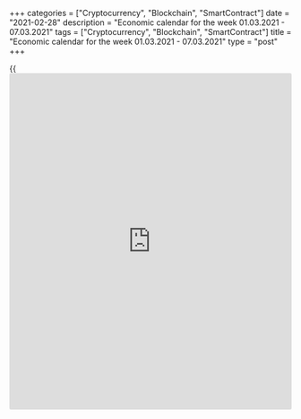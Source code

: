 +++
categories = ["Cryptocurrency", "Blockchain", "SmartContract"]
date = "2021-02-28"
description = "Economic calendar for the week 01.03.2021 - 07.03.2021"
tags = ["Cryptocurrency", "Blockchain", "SmartContract"]
title = "Economic calendar for the week 01.03.2021 - 07.03.2021"
type = "post"
+++

{{<iframe id="large-banner" src="https://www.bounty.group/#slide=8.0" width="100%" height="600" scrolling="no" style="border: 0px solid rgb(216, 221, 230); border-radius: 3px;">}}

2021-02-28

2021-02-28

Economic [calendar](https://www.fintechee.com/web-trader/) for the week 01.03.2021 – 07.03.2021Jana Kane

##  **Review of the main events of the Forex economic [calendar](https://www.fintechee.com/web-trader/) for the
next trading week (01.03.2021 – 07.03.2021)**

 **Trading on key Forex [news](https://www.letsplayfx.com/blog/forex-news-website/): next week we are expecting the publication
of important macro statistics from the US, Germany, Eurozone, Australia,
the results of the meeting of the Central Bank of Australia, as well as
the publication of monthly data from the American labor market.**

American stock indices closed last week with a decline. Despite the
continued optimism and persuasion from the Fed leaders, [investor](https://www.fintechee.com/tutorial-for-forex-trading/investor-mode/)s and
stock indices seem to have decided to take a break before storming new
record levels.

Supported by growing yields on US government bonds, the dollar rose last
week despite extreme volatility caused by Jerome Powell's statements
(the DXY dollar index rose 0.5% over the past week).

The Fed Chairman Jerome Powell said in his speech in Congress that the
central bank would continue to pursue soft policies until significant
progress is made towards meeting its inflation and employment targets.
In his opinion, it may take more than three years to achieve the target
inflation rate of 2%, and during this time the Fed intends to maintain
the parameters of the current monetary [policy](https://www.fintechee.com/policy/).

Powell's statements indicate that he is not worried about rising
government bond yields and heightened inflation expectations, and the
central bank will allow inflation to even exceed the 2% target for a
while before discussing [policy](https://www.fintechee.com/policy/) tightening (annual inflation at the end
of 2020 was 1.3%, staying below the Fed's target for the eighth
consecutive year).

Next week, financial market participants will pay attention to the
publication of important macro statistics from the US, Germany,
Eurozone, and Australia. However, their focus will be on the Australian
central bank meeting, as well as the release on Friday of the monthly US
labor market data, which is crucial (along with inflation and GDP data)
for the Fed in making monetary [policy](https://www.fintechee.com/policy/) decisions.

 **Traders should pay attention to the publication of the following
macro indicators:**

 ***during the coming week, new events may be added to the [calendar](https://www.fintechee.com/web-trader/) and
/ or some scheduled events may be canceled**

 ****GMT time**

###  **Monday, March** **1**

###  **13:00 EUR Harmonized Index of Consumer Prices (HICP) in Germany
(preliminary release)**

This index is published by the EU Statistics Office and is calculated on
the basis of a statistical method agreed between all EU countries. It is
an indicator for assessing inflation used by the Governing Council of
the ECB to assess the level of price stability. A positive result
strengthens the EUR, a negative one weakens it. Preliminary forecast for
February: +1.6% (against +1.6% in January, -0.7% in December and
negative values ​​in the second half of 2020) in annual [terms](https://www.fintechee.com/terms/). If the
data turn out to be better than the forecast, the euro may strengthen in
the short term. The growth of the indicator is a positive factor for the
euro. The data suggests that inflationary pressures are still low in
Germany. The data is worse than the forecast and the previous value will
negatively affect the euro.

###  **15:00 USD Manufacturing PMI from ISM**

ISM Manufacturing PMI is an important indicator of the health of the
American economy as a whole. A result above 50 is seen as positive and
strengthens the USD, one below 50 as negative for the US dollar.
Forecast: 58.9 in February (against 58.7 in January, 60.7 in December).
The index value is above the 50 level, which may support the dollar in
the short term. The data above 50 indicates an acceleration of activity,
which has a positive effect on the quotes of the national currency. If
the indicator falls below the forecast and especially below the value of
50, the dollar may fall sharply.

###  **16:10 EUR Speech by head of the ECB Christine Lagarde**

During the speech of the head of the ECB Christine Lagarde, the
volatility can increase not only in the euro and European stock indices,
but also throughout the financial market, especially if she touches on
the topic of the ECB's monetary [policy](https://www.fintechee.com/policy/). Any hints at curtailing the QE
program in the Eurozone will cause the euro to rise. The soft tone of
Christine Lagarde's speech and the propensity to continue the extra soft
monetary [policy](https://www.fintechee.com/policy/) of the ECB will negatively affect the euro.

Speeches by the head of the ECB after the bank's meetings have a
particularly strong influence on the market. In previous periods, the
speech of the head of the ECB in similar situations could cause a change
in the euro rate by more than 3%. If Christine Lagarde does not touch
upon the topic of the ECB's monetary [policy](https://www.fintechee.com/policy/), the reaction to her speech
will be weak.

###  **Tuesday, March 2**

###  **03:30 AUD RBA's decision on interest rate. RBA's accompanying
statement**

In March 2020, the RBA made 2 rate cuts, bringing it to the level of
0.25%, and launched a quantitative easing program. At the same time, the
target level of yield for 3-year government bonds of Australia is set at
0.25%. The RBA has launched a program of lending to the banking system
in the amount of at least A$ 90 billion and intends to buy bonds for A$
5 billion.

In early November 2020, the RB of Australia lowered its key rate again,
bringing it and the target level of 3-year bonds to 0.10% from 0.25% and
announced a quantitative easing program in the amount of A$ 100 billion
to support the economic recovery of the country.

“We live in extraordinary and difficult times,” said central bank
governor Philip Lowe. In his opinion, "further stimulation is needed."
He stated this during a press conference on March 19, 2020, when the RBA
lowered the interest rate during its unscheduled meeting.

The main negative factors for the Australian economy are weak wages
growth, a weak labor market and a slowdown in growth. Annual inflation
has remained below the RBA's target range of 2-3% for four years.

Unemployment in the country remains above the 5% level for many years,
unwilling to decline. Now the Australian economy is experiencing
difficulties due to the coronavirus pandemic, which has hit the tourism
and transport sectors.

It is expected that at this meeting the Central Bank of Australia will
leave the rate at the current level of 0.1%, although unexpected
decisions are possible.

In an accompanying statement, the RBA leaders will explain the reasons
for the rate decision. If the RBA signals the possibility of further
easing of monetary [policy](https://www.fintechee.com/policy/) in the near future, the risks of a further
fall in the Australian dollar will increase.

###  **07:00 EUR Retail sales in Germany**

Retail sales are the main consumer spending indicator in Germany showing
changes in retail sales. A high result strengthens the euro, and vice
versa, a low result weakens it. Forecast: -0.5% in January (+5% in
annual [terms](https://www.fintechee.com/terms/)) against -9.6% (+1.5% in annual [terms](https://www.fintechee.com/terms/)) in December, +1.9%
(+5.6% in annual [terms](https://www.fintechee.com/terms/) ) in November.

The data indicate a new decline in the indicator due to new lockdowns
due to the coronavirus. The data release is unlikely to have a positive
impact on the euro. Better-than-expected data is likely to have a
positive effect on the euro, but only in the short term.

###  **10:00 EUR Consumer Price Index. Core Consumer Price Index
(preliminary release)**

Consumer Price Index (CPI) is published by Eurostat and measures the
price change of a selected basket of goods and services over a given
period. The index is a key indicator for assessing inflation and
changing purchasing habits. A positive result strengthens the EUR, a
negative one weakens it. In October, November and December 2020, CPI
fell by -0.3%, indicating low inflationary pressures and even slowing
inflation. Forecast for February: +1.0% (annualized) against +0.9% in
January. If the data turn out to be worse than forecast, the euro may
fall sharply in the short term. The data better than the forecast and /
or the previous value may strengthen the euro in the short-term, despite
the low value (the target level of the ECB's consumer inflation is just
below 2.0%).

Core Consumer Price Index (Core CPI) determines the change in prices of
a selected basket of goods and services for a given period and is a key
indicator for assessing inflation and changes in consumer preferences.
Food and energy have been excluded from this indicator to provide a more
accurate estimate. A high result strengthens the EUR, while a low result
weakens it. In January 2021, Core CPI rose by +1.4% (YoY) after more
modest values ​​of +0.2% between September and December 2020. If the
data for February turn out to be worse than the previous value or
forecast, this may negatively affect the euro. If the data turn out to
be better than the forecast or the previous value, the euro is likely to
respond with an increase in quotations, but only in the short term.
Inflation in the Eurozone remains low, which is a negative factor for
the euro. Forecast for February: +1.1%.

###  **13:30 CAD Canada GDP. Annual data**

Canada's GDP report is published by Statistics Canada. A strong report
will strengthen the CAD. A weak GDP report will negatively affect the
CAD. The previous report pointed to the growth of GDP in Canada by 0.7%
in November.

Canada's Quarterly GDP report reflects the total volume of all goods and
services produced by Canada for the quarter (in annual [terms](https://www.fintechee.com/terms/)) and is
considered an indicator of the general health of the Canadian economy.
In the previous (third) quarter, GDP grew by 40.5%. If the data for Q4
2020 turns out to be stronger, the CAD will strengthen.

Forecast: +0.4% in December and +47.6% in the 4th quarter. This is
positive data for the CAD.

###  **Wednesday, March 3**

###  **00:30 AUD Australia GDP (Q4)**

Australian Bureau of Statistics report on the country's GDP, which is
the main indicator of the state of the Australian economy. Strong report
will strengthen the AUD. A weak GDP report will negatively affect the
AUD. Forecast: +2.5% (against + 3.3% in Q3, -7.0% in Q2, -0.3% in Q1
2020). The growth of the indicator is a positive factor for the AUD. If
the data turns out to be worse than the forecast, the AUD will decline.

###  **13:15 USD ADP National Employment Report**

Typically, the ADP's private sector employment report has a strong
impact on the market and dollar quotes. An increase in the value of this
indicator has a positive effect on the dollar. The growth in the number
of workers in the private sector in the US is expected to be 168,000 in
February (against an increase by 174,000 in January, a fall by -123,000
in December). The relative growth of the indicator may have a positive
effect on the dollar quotes, while the relative decline in the indicator
will have a negative effect. Therefore, the market reaction may be
negative, and the dollar may decline if the data turns out to be worse
than forecast.

Millions of Americans have previously been laid off due to the
coronavirus pandemic and related quarantine measures. The bulk of
layoffs were concentrated in tourism and retail. Other important sectors
of the economy were also affected. ADP previously reported that the most
significant drop in employment was in the construction and financial
services sectors recently.

While the ADP report does not directly correlate with the official US
Department of Labor data on the labor market, which will be released on
Friday. However, the ADP report is often a harbinger of it, having a
noticeable impact on the market.

###  **15:00 USD Services** **PMI from ISM**

This indicator assesses the state of the services sector in the US
economy. These services sectors (as opposed to the manufacturing sector)
have practically no impact on the country's GDP.

In December this indicator came out with a value of 57.2, and in January
58.7. A result above 50 is seen as positive for the USD. However, a
relative decline in the index could negatively affect the dollar in the
short term. Forecast for February: 58.7, which is likely to positively
affect the USD overall despite the relative decline.

###  **Thursday, March 4**

###  **00:30 AUD Balance of trade. Retail Sales Index**

This indicator (balance of trade) measures the ratio of the volume of
exports and imports of Australia. Growth in exports from Australia leads
to an increase in the trade surplus, which has a positive impact on the
AUD. Previous value (December) A$ 6.785 Billion. A decrease in the trade
surplus may negatively affect the Australian dollar. Conversely, a
growing trade surplus is a positive factor for the AUD. Forecast: A$
6.500 billion.

Retail Sales Index is published monthly by the Australian Bureau of
Statistics and measures total retail sales. The index is often
considered an indicator of consumer confidence and reflects the health
of the retail sector in the near term. A rise in the index is usually
positive for the AUD; a decrease in the indicator will negatively affect
the AUD. The previous value of the index (for December) was +0.6%. If
the data turns out to be weaker than the previous value, the AUD may
sharply decline in the short term. If it's above the previous values,
the AUD is likely to strengthen. Forecast: +0.6% in January.

###  **10:00 EUR Retail sales in the Eurozone**

Retail sales is a major consumer spending indicator that shows the
change in retail sales. A high result strengthens the euro, and vice
versa, a low result weakens it. Forecast for January: -1.1% and -1.3%
(YoY) vs. +2.0% (+0.6% YoY) in December, -6.1% (-2.9% in annual [terms](https://www.fintechee.com/terms/))
in November, +1.5% (+4.3% in annual [terms](https://www.fintechee.com/terms/)) in October. The data suggests
that retail sales have yet to reach pre-coronavirus levels after a sharp
drop in March-April 2020, when tough quarantine measures were in place
in Europe.

###  **17:05 USD Speech by the Fed Chairman Jerome Powell**

Powell's comments could have an impact on both short-term and long-term
USD trading if he revisits the Fed's monetary [policy](https://www.fintechee.com/policy/). A more hawkish
stance on the Fed's monetary [policy](https://www.fintechee.com/policy/) is seen as positive and strengthens
the US dollar, while a more cautious stance is seen as negative for the
USD.

If he makes unexpected statements, the volatility in trading in the
financial markets may increase. Financial market participants will
carefully study his speech in order to catch signals regarding the
further actions of the Fed.

###  **Friday, March 5**

###  **13:30 USD Average hourly wages. Non-Farm Payrolls. Unemployment
rate**

The most important indicators of the state of the labor market in the
United States in February. Forecast: +0.2% (against +0.2% in January,
+0.8% in December, +0.3% in November) / +0.148 million (against +0.049
million in January, -0.140 million in December , +0.245 million in
November, +0.638 million in October, +1.763 million in July and -20.687
million in April) / 6.4% (against 6.3% in January, 6.7% in December and
November, 6.9% in October, 13.3% in May and 14.7% in April),
respectively.

In general, the figures are not yet encouraging, but they are
understandable due to mass layoffs in American companies and the closure
of offices and stores due to the coronavirus. At the same time, the data
show a gradual improvement in the American labor market after its
collapse in previous months at the beginning of the year. Prior to the
coronavirus, the US labor market remained strong, signaling the
stability of the American economy and supporting the dollar.

It is often difficult to predict the market reaction to the publication
of indicators. Many indicators for previous periods may be revised. Now
it will be even more difficult to do this, because the economic
situation in many other large economies is no better. In any case, when
data from the US labor market is published, a surge in volatility is
expected in trading not only in USD, but throughout the entire financial
market. The most cautious [investor](https://www.fintechee.com/tutorial-for-forex-trading/investor-mode/)s might want to stay out of the market
during this time.

## Price chart of AUDUSD in real time mode

The content of this article reflects the author’s opinion and does not
necessarily reflect the official position of LiteForex. The material
published on this page is provided for informational purposes only and
should not be considered as the provision of investment advice for the
purposes of Directive 2004/39/EC.

Rate this article:

{{value}}

( {{count}} {{title}} )